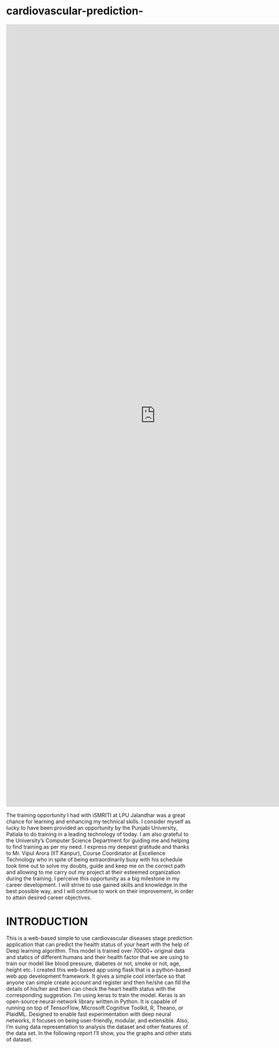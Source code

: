 # cardiovascular-prediction-

<embed src="https://github.com/sahukanishka/cardiovascular-prediction-/blob/master/final_cvd%20project%20report-compressed.pdf" width="800px" height="2100px" />
<p>
  The training opportunity I had with iSMRITI at LPU Jalandhar was a great chance for learning and enhancing my technical skills. I consider myself as lucky to have been provided an opportunity by the Punjabi University, Patiala to do training in a leading technology of today. I am also grateful to the University’s Computer Science Department for guiding me and helping to find training as per my need. I express my deepest gratitude and thanks to Mr. Vipul Arora (IIT Kanpur), Course Coordinator at Excellence Technology who in spite of being extraordinarily busy with his schedule took time out to solve my doubts, guide and keep me on the correct path and allowing to me carry out my project at their esteemed organization during the training. I perceive this opportunity as a big milestone in my career development. I will strive to use gained skills and knowledge in the best possible way, and I will continue to work on their improvement, in order to attain desired career objectives. 
 
  </p>
  
  
 # INTRODUCTION 
  
  <p>
  This is a web-based simple to use cardiovascular diseases stage prediction application that can predict the health status of your heart with the help of Deep learning algorithm. This model is trained over 70000+ original data and statics of different humans and their health factor that we are using to train our model like blood pressure, diabetes or not, smoke or not, age, height etc. 
I created this web-based app using flask that is a python-based web app development framework. It gives a simple cool interface so that anyone can simple create account and register and then he/she can fill the details of his/her and then can check the heart health status with the corresponding suggestion. 
I’m using keras to train the model. Keras is an open-source neural-network library written in Python. It is capable of running on top of TensorFlow, Microsoft Cognitive Toolkit, R, Theano, or PlaidML. Designed to enable fast experimentation with deep neural networks, it focuses on being user-friendly, modular, and extensible. 
Also, I’m suing data representation to analysis the dataset and other features of the data set. In the following report I’ll show, you the graphs and other stats of dataset. 
  
  </p>
